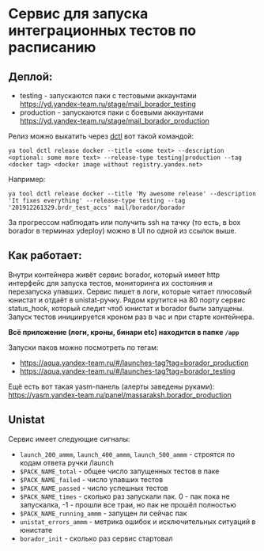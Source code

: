 # Сервис для запуска интеграционных тестов по расписанию

## Деплой:
* testing - запускаются паки с тестовыми аккаунтами https://yd.yandex-team.ru/stage/mail_borador_testing
* production - запускаются паки с боевыми аккаунтами https://yd.yandex-team.ru/stage/mail_borador_production

Релиз можно выкатить через [dctl](https://wiki.yandex-team.ru/deploy/docs/tools/dctl/) вот такой командой:
```
ya tool dctl release docker --title <some text> --description <optional: some more text> --release-type testing|production --tag <docker tag> <docker image without registry.yandex.net>
```
Например:
```
ya tool dctl release docker --title 'My awesome release' --description 'It fixes everything' --release-type testing --tag '201912261329.brdr_test_accs' mail/borador/borador
```

За прогрессом наблюдать или получить ssh на тачку (то есть, в box borador в терминах ydeploy) можно в UI по одной из ссылок выше.

## Как работает:
Внутри контейнера живёт сервис borador, который имеет http интерфейс для запуска тестов, мониторинга их состояния и перезапуска упавших.
Сервис пишет в логи, которые читает плюсовый юнистат и отдаёт в unistat-ручку.
Рядом крутится на 80 порту сервис status_hook, который следит чтоб юнистат и borador были запущены.
Запуск тестов инициируется кроном раз в час и при старте контейнера.

**Всё приложение (логи, кроны, бинари etc) находится в папке `/app`**

Запуски паков можно посмотреть по тегам:
* https://aqua.yandex-team.ru/#/launches-tag?tag=borador_production
* https://aqua.yandex-team.ru/#/launches-tag?tag=borador_testing

Ещё есть вот такая yasm-панель (алерты заведены руками):
https://yasm.yandex-team.ru/panel/massaraksh.borador_production

## Unistat
Сервис имеет следующие сигналы:
* `launch_200_ammm`, `launch_400_ammm`, `launch_500_ammm` - строятся по кодам ответа ручки /launch
* `$PACK_NAME_total` - общее число запущенных тестов в паке
* `$PACK_NAME_failed` - число упавших тестов
* `$PACK_NAME_passed` - число успешных тестов
* `$PACK_NAME_times` - сколько раз запускали пак. 0 - пак пока не запускалка, -1 - прошли все траи, но пак не прошёл полностью
* `$PACK_NAME_running_ammm` - запущен ли сейчас пак
* `unistat_errors_ammm` - метрика ошибок и исключительных ситуаций в юнистате
* `borador_init` - сколько раз сервис стартовал
